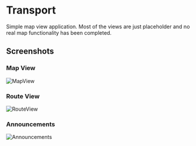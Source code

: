 # Transport

Simple map view application. Most of the views are just placeholder and no real map functionality has been completed. 


## Screenshots

### Map View
![MapView](https://cldup.com/lRkD8nA1EB.png)

### Route View
![RouteView](https://cldup.com/nHpj0ZFchM.png)

### Announcements
![Announcements](https://cldup.com/HAzMfN106L.png)